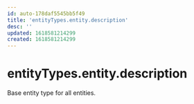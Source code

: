 ```yaml
---
id: auto-178daf5545bb5f49
title: 'entityTypes.entity.description'
desc: ''
updated: 1618581214299
created: 1618581214299
---
```

# entityTypes.entity.description

Base entity type for all entities.